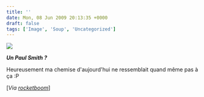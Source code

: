 ```yaml
---
title: ''
date: Mon, 08 Jun 2009 20:13:35 +0000
draft: false
tags: ['Image', 'Soup', 'Uncategorized']
---
```


![](https://madd0.files.wordpress.com/2009/06/7wwnyjv0zoego5wqclanabixo1_500.jpg)

**_Un Paul Smith ?_**

Heureusement ma chemise d'aujourd'hui ne ressemblait quand même pas à ça :P

\[_Via_ [_rocketboom_](http://blog.rocketboom.com/post/119142526/via-ps)\]